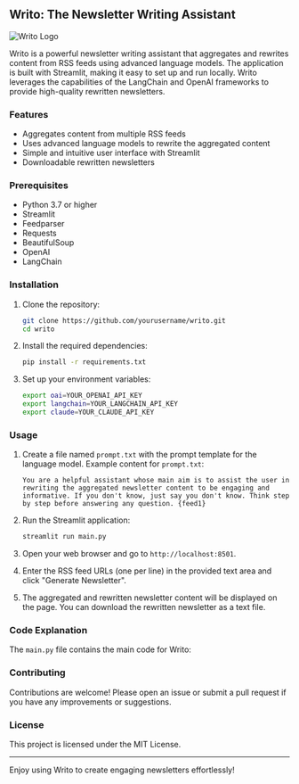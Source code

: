 ## Writo: The Newsletter Writing Assistant

![Writo Logo](logo.png)

Writo is a powerful newsletter writing assistant that aggregates and rewrites content from RSS feeds using advanced language models. The application is built with Streamlit, making it easy to set up and run locally. Writo leverages the capabilities of the LangChain and OpenAI frameworks to provide high-quality rewritten newsletters.

### Features

- Aggregates content from multiple RSS feeds
- Uses advanced language models to rewrite the aggregated content
- Simple and intuitive user interface with Streamlit
- Downloadable rewritten newsletters

### Prerequisites

- Python 3.7 or higher
- Streamlit
- Feedparser
- Requests
- BeautifulSoup
- OpenAI
- LangChain

### Installation

1. Clone the repository:

    ```bash
    git clone https://github.com/yourusername/writo.git
    cd writo
    ```

2. Install the required dependencies:

    ```bash
    pip install -r requirements.txt
    ```

3. Set up your environment variables:

    ```bash
    export oai=YOUR_OPENAI_API_KEY
    export langchain=YOUR_LANGCHAIN_API_KEY
    export claude=YOUR_CLAUDE_API_KEY
    ```

### Usage

1. Create a file named `prompt.txt` with the prompt template for the language model. Example content for `prompt.txt`:

    ```
    You are a helpful assistant whose main aim is to assist the user in rewriting the aggregated newsletter content to be engaging and informative. If you don't know, just say you don't know. Think step by step before answering any question. {feed1}
    ```

2. Run the Streamlit application:

    ```bash
    streamlit run main.py
    ```

3. Open your web browser and go to `http://localhost:8501`.

4. Enter the RSS feed URLs (one per line) in the provided text area and click "Generate Newsletter".

5. The aggregated and rewritten newsletter content will be displayed on the page. You can download the rewritten newsletter as a text file.

### Code Explanation

The `main.py` file contains the main code for Writo:

### Contributing

Contributions are welcome! Please open an issue or submit a pull request if you have any improvements or suggestions.

### License

This project is licensed under the MIT License.

---

Enjoy using Writo to create engaging newsletters effortlessly!
